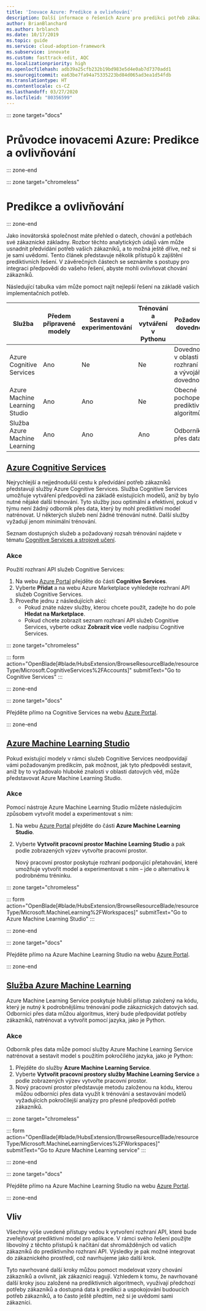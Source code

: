 ```yaml
---
title: 'Inovace Azure: Predikce a ovlivňování'
description: Další informace o řešeních Azure pro predikci potřeb zákazníků a integraci predikcí do vašeho řešení s cílem ovlivnit chování zákazníků
author: BrianBlanchard
ms.author: brblanch
ms.date: 10/17/2019
ms.topic: guide
ms.service: cloud-adoption-framework
ms.subservice: innovate
ms.custom: fasttrack-edit, AQC
ms.localizationpriority: high
ms.openlocfilehash: adb39a25cfb232b19bd983e5d4e0ab7d7370add1
ms.sourcegitcommit: ea63be7fa94a75335223bd84d065ad3ea1d54fdb
ms.translationtype: HT
ms.contentlocale: cs-CZ
ms.lasthandoff: 03/27/2020
ms.locfileid: "80356599"
---
```

::: zone target="docs"

# <a name="azure-innovation-guide-predict-and-influence"></a>Průvodce inovacemi Azure: Predikce a ovlivňování

::: zone-end

::: zone target="chromeless"

# <a name="predict-and-influence"></a>Predikce a ovlivňování

::: zone-end

Jako inovátorská společnost máte přehled o datech, chování a potřebách své zákaznické základny. Rozbor těchto analytických údajů vám může usnadnit předvídání potřeb vašich zákazníků, a to možná ještě dříve, než si je sami uvědomí. Tento článek představuje několik přístupů k zajištění prediktivních řešení. V závěrečných částech se seznámíte s postupy pro integraci předpovědí do vašeho řešení, abyste mohli ovlivňovat chování zákazníků.

Následující tabulka vám může pomoct najít nejlepší řešení na základě vašich implementačních potřeb.

|Služba  |Předem připravené modely  |Sestavení a experimentování  |Trénování a vytváření v Pythonu|Požadované dovednosti|
|---------|---------|---------|---------|---------|
|Azure Cognitive Services|Ano|Ne|Ne|Dovednosti v oblasti rozhraní API a vývojářské dovednosti|
|Azure Machine Learning Studio|Ano|Ano|Ne|Obecné pochopení prediktivních algoritmů|
|Služba Azure Machine Learning|Ano|Ano|Ano|Odborník přes data|

## <a name="azure-cognitive-services"></a>[Azure Cognitive Services](#tab/CognitiveServices)

Nejrychlejší a nejjednodušší cestu k předvídání potřeb zákazníků představují služby Azure Cognitive Services. Služba Cognitive Services umožňuje vytváření předpovědí na základě existujících modelů, aniž by bylo nutné nějaké další trénování. Tyto služby jsou optimální a efektivní, pokud v týmu není žádný odborník přes data, který by mohl prediktivní model natrénovat. U některých služeb není žádné trénování nutné. Další služby vyžadují jenom minimální trénování.

Seznam dostupných služeb a požadovaný rozsah trénování najdete v tématu [Cognitive Services a strojové učení](https://docs.microsoft.com/azure/cognitive-services/cognitive-services-and-machine-learning#service-requirements-for-the-data-model).

### <a name="action"></a>Akce

Použití rozhraní API služeb Cognitive Services:

1. Na webu [Azure Portal](https://ms.portal.azure.com/#blade/HubsExtension/BrowseResource/resourceType/Microsoft.CognitiveServices%2FAccounts) přejděte do části **Cognitive Services**.
2. Vyberte **Přidat** a na webu Azure Marketplace vyhledejte rozhraní API služeb Cognitive Services.
3. Proveďte jednu z následujících akcí:
   - Pokud znáte název služby, kterou chcete použít, zadejte ho do pole **Hledat na Marketplace**.
   - Pokud chcete zobrazit seznam rozhraní API služeb Cognitive Services, vyberte odkaz **Zobrazit více** vedle nadpisu Cognitive Services.

::: zone target="chromeless"

<!-- markdownlint-disable DOCSMD001 -->

::: form action="OpenBlade[#blade/HubsExtension/BrowseResourceBlade/resourceType/Microsoft.CognitiveServices%2FAccounts]" submitText="Go to Cognitive Services" :::

<!-- markdownlint-enable DOCSMD001 -->

::: zone-end

::: zone target="docs"

Přejděte přímo na Cognitive Services na webu [Azure Portal](https://portal.azure.com/#blade/HubsExtension/BrowseResourceBlade/resourceType/Microsoft.CognitiveServices%2FAccounts).

::: zone-end

## <a name="azure-machine-learning-studio"></a>[Azure Machine Learning Studio](#tab/MachineLearningStudio)

Pokud existující modely v rámci služeb Cognitive Services neodpovídají vámi požadovaným predikcím, pak možnost, jak tyto předpovědi sestavit, aniž by to vyžadovalo hluboké znalosti v oblasti datových věd, může představovat Azure Machine Learning Studio.

<!-- markdownlint-disable MD024 -->

### <a name="action"></a>Akce

Pomocí nástroje Azure Machine Learning Studio můžete následujícím způsobem vytvořit model a experimentovat s ním:

1. Na webu [Azure Portal](https://portal.azure.com/#blade/HubsExtension/BrowseResourceBlade/resourceType/Microsoft.MachineLearning%2FWorkspaces) přejděte do části **Azure Machine Learning Studio**.
2. Vyberte **Vytvořit pracovní prostor Machine Learning Studio** a pak podle zobrazených výzev vytvořte pracovní prostor.

   Nový pracovní prostor poskytuje rozhraní podporující přetahování, které umožňuje vytvořit model a experimentovat s ním – jde o alternativu k podrobnému tréninku.

::: zone target="chromeless"

<!-- markdownlint-disable DOCSMD001 -->

::: form action="OpenBlade[#blade/HubsExtension/BrowseResourceBlade/resourceType/Microsoft.MachineLearning%2FWorkspaces]" submitText="Go to Azure Machine Learning Studio" :::

<!-- markdownlint-enable DOCSMD001 -->

::: zone-end

::: zone target="docs"

Přejděte přímo na Azure Machine Learning Studio na webu [Azure Portal](https://portal.azure.com/#blade/HubsExtension/BrowseResourceBlade/resourceType/Microsoft.MachineLearning%2FWorkspaces).

::: zone-end

## <a name="azure-machine-learning-service"></a>[Služba Azure Machine Learning](#tab/MachineLearningService)

Azure Machine Learning Service poskytuje hlubší přístup založený na kódu, který je nutný k podrobnějšímu trénování podle zákaznických datových sad. Odborníci přes data můžou algoritmus, který bude předpovídat potřeby zákazníků, natrénovat a vytvořit pomocí jazyka, jako je Python.

### <a name="action"></a>Akce

Odborník přes data může pomocí služby Azure Machine Learning Service natrénovat a sestavit model s použitím pokročilého jazyka, jako je Python:

1. Přejděte do služby **Azure Machine Learning Service**.
2. Vyberte **Vytvořit pracovní prostory služby Machine Learning Service** a podle zobrazených výzev vytvořte pracovní prostor.
3. Nový pracovní prostor představuje metodu založenou na kódu, kterou můžou odborníci přes data využít k trénování a sestavování modelů vyžadujících pokročilejší analýzy pro přesné předpovědi potřeb zákazníků.

::: zone target="chromeless"

<!-- markdownlint-disable DOCSMD001 -->

::: form action="OpenBlade[#blade/HubsExtension/BrowseResourceBlade/resourceType/Microsoft.MachineLearningServices%2FWorkspaces]" submitText="Go to Azure Machine Learning service" :::

<!-- markdownlint-enable DOCSMD001 -->

::: zone-end

::: zone target="docs"

Přejděte přímo na Azure Machine Learning Studio na webu [Azure Portal](https://portal.azure.com/#blade/HubsExtension/BrowseResourceBlade/resourceType/Microsoft.MachineLearningServices%2FWorkspaces).

::: zone-end

## <a name="influence"></a>Vliv

Všechny výše uvedené přístupy vedou k vytvoření rozhraní API, které bude zveřejňovat prediktivní model pro aplikace. V rámci svého řešení použijte libovolný z těchto přístupů k načítání dat shromážděných od vašich zákazníků do prediktivního rozhraní API. Výsledky je pak možné integrovat do zákaznického prostředí, což navrhujeme jako další krok.

Tyto navrhované další kroky můžou pomoct modelovat vzory chování zákazníků a ovlivnit, jak zákazníci reagují. Vzhledem k tomu, že navrhované další kroky jsou založené na prediktivních algoritmech, využívají předchozí potřeby zákazníků a dostupná data k predikci a uspokojování budoucích potřeb zákazníků, a to často ještě předtím, než si je uvědomí sami zákazníci.
